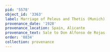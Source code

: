 ```yaml
---
pid: '5578'
object_id: '3363'
label: Marriage of Peleus and Thetis (Munich)
provenance_date: '1928'
provenance_location: Spain, Alicante
provenance_text: Sale to Don Alfonso de Rojas
order: '0834'
collection: provenance
---
```

